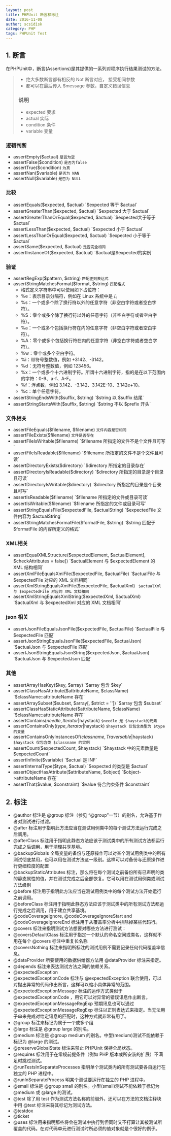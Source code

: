 ```yaml
---
layout: post
title: PHPUnit 断言和标注
date: 2016-11-08
author: scsidisk
category: PHP
tags: PHPUnit Test
---
```


## 1. 断言

在PHPUnit中，断言(Assertions)是其提供的一系列对程序执行结果测试的方法。

> - 绝大多数断言都有相反的 Not  断言对应， 接受相同参数
> - 都可以在最后传入 $message 参数，自定义错误信息
> ### 说明
> - expected 要求
> - actual 实际
> - condition 条件
> - variable 变量

### 逻辑判断

- assertEmpty($actual) `是否为空`
- assertFalse($condition) `是否为false`
- assertTrue($condition) `为真`
- assertNan($variable) `是否为 NAN`
- assertNull($variable) `是否为 NULL`

### 比较

- assertEquals($expected, $actual) `$expected 等于 $actual`
- assertGreaterThan($expected, $actual) `$expected 大于 $actual`
- assertGreaterThanOrEqual($expected, $actual) `$expected大于等于$actual`
- assertLessThan($expected, $actual) `$expected 小于 $actual`
- assertLessThanOrEqual($expected, $actual) `$expected 小于等于 $actual`
- assertSame($expected, $actual) `是否完全相同`
- assertInstanceOf($expected, $actual) `$actual是$expected的实例`

### 验证

- assertRegExp($pattern, $string) `匹配正则表达式`
- assertStringMatchesFormat($format, $string) `匹配格式`
    - 格式定义字符串中可以使用如下占位符：
    - %e：表示目录分隔符，例如在 Linux 系统中是 /。
    - %s：一个或多个除了换行符以外的任意字符（非空白字符或者空白字符）。
    - %S：零个或多个除了换行符以外的任意字符（非空白字符或者空白字符）。
    - %a：一个或多个包括换行符在内的任意字符（非空白字符或者空白字符）。
    - %A：零个或多个包括换行符在内的任意字符（非空白字符或者空白字符）。
    - %w：零个或多个空白字符。
    - %i：带符号整数值，例如 +3142、-3142。
    - %d：无符号整数值，例如 123456。
    - %x：一个或多个十六进制字符。所谓十六进制字符，指的是在以下范围内的字符：0-9、a-f、A-F。
    - %f：浮点数，例如 3.142、-3.142、3.142E-10、3.142e+10。
    - %c：单个任意字符。
- assertStringEndsWith($suffix, $string) `$string 以 $suffix 结尾`
- assertStringStartsWith($suffix, $string) `$string 不以 $prefix 开头`

### 文件相关

- assertFileEquals($filename, $filename) `文件内容是否相同`
- assertFileExists($filename) `文件是否存在`
- assertFileIsWritable($filename) `$filename 所指定的文件不是个文件且可写`
- assertFileIsReadable($filename) `$filename 所指定的文件不是个文件且可读`
- assertDirectoryExists($directory) `$directory 所指定的目录存在`
- assertDirectoryIsReadable($directory) `$directory 所指定的目录是个目录且可读`
- assertDirectoryIsWritable($directory) `$directory 所指定的目录是个目录且可写`
- assertIsReadable($filename) `$filename 所指定的文件或目录可读`
- assertIsWritable($filename) `$filename 所指定的文件或目录可写`
- assertStringEqualsFile($expectedFile, $actualString) `$expectedFile 文件内容为 $actualString`
- assertStringMatchesFormatFile($formatFile, $string) `$string 匹配于 $formatFile 的内容所定义的格式`

### XML相关

- assertEqualXMLStructure($expectedElement, $actualElement[, $checkAttributes = false]) `$actualElement 与 $expectedElement 的 XML 结构相同`
- assertXmlFileEqualsXmlFile($expectedFile, $actualFile) `$actualFile 与 $expectedFile 对应的 XML 文档相同`
- assertXmlStringEqualsXmlFile($expectedFile, $actualXml) `
$actualXml 与 $expectedFile 对应的 XML 文档相同`
- assertXmlStringEqualsXmlString($expectedXml, $actualXml) `$actualXml 与 $expectedXml 对应的 XML 文档相同`

### json 相关

- assertJsonFileEqualsJsonFile($expectedFile, $actualFile) `$actualFile 与 $expectedFile 匹配`
- assertJsonStringEqualsJsonFile($expectedFile, $actualJson) `$actualJson 与 $expectedFile 匹配`
- assertJsonStringEqualsJsonString($expectedJson, $actualJson) `$actualJson 与 $expectedJson 匹配`

### 其他

- assertArrayHasKey($key, $array) `$array 包含 $key`
- assertClassHasAttribute($attributeName, $className) `$className::attributeName 存在`
- assertArraySubset($subset, $array[, $strict = '']) `$array 包含 $subset`
- assertClassHasStaticAttribute($attributeName, $className) `$className::attributeName 存在`
- assertContains($needle, Iterator|$haystack) `$needle 是 $haystack的元素`
- assertContainsOnly($type, Iterator|$haystack) `$haystack 仅包含类型为 $type 的变量`
- assertContainsOnlyInstancesOf($classname, Traversable|$haystack) `$haystack 仅包含类 $classname 的实例`
- assertCount($expectedCount, $haystack) `$haystack 中的元素数量是 $expectedCount`
- assertInfinite($variable) `$actual 是 INF`
- assertInternalType($type, $actual) `$expected 的类型是 $actual`
- assertObjectHasAttribute($attributeName, $object) `$object->attributeName 存在`
- assertThat($value, $constraint) `$value 符合约束条件 $constraint`

## 2. 标注

- @author 标注是 @group 标注（参见 “@group”一节）的别名，允许基于作者对测试进行过滤。
- @after 标注用于指明此方法应当在测试用例类中的每个测试方法运行完成之后调用。
- @afterClass 标注用于指明此静态方法应该于测试类中的所有测试方法都运行完成之后调用，用于清理共享基境。
- @backupGlobals 全局变量的备份与还原操作可以对某个测试用例类中的所有测试彻底禁用，也可以用在测试方法这一级别。这样可以对备份与还原操作进行更细粒度的配置
- @backupStaticAttributes 标注，那么将在每个测试之前备份所有已声明的类的静态属性的值，并在测试完成之后全部恢复。它可以用在测试用例类或测试方法级别
- @before 标注用于指明此方法应当在测试用例类中的每个测试方法开始运行之前调用。
- @beforeClass 标注用于指明此静态方法应该于测试类中的所有测试方法都运行完成之后调用，用于建立共享基境。
- @codeCoverageIgnore, @codeCoverageIgnoreStart and @codeCoverageIgnoreEnd 标注用于从覆盖率分析中排除掉某些代码行。
- @covers 标注来指明测试方法想要对哪些方法进行测试：
- @coversDefaultClass 标注用于指定一个默认的命名空间或类名，这样就不用在每个 @covers 标注中重复长名称
- @coversNothing 标注来指明所标注的测试用例不需要记录任何代码覆盖率信息。
- @dataProvider 所要使用的数据供给器方法用 @dataProvider 标注来指定。
- @depends 标注来表达测试方法之间的依赖关系。
- @expectedException
- @expectedExceptionCode 标注与 @expectedException 联合使用，可以对抛出异常的代码作出断言，这样可以缩小具体异常的范围。
- @expectedExceptionMessage 标注的运作方式类似于 @expectedExceptionCode ，用它可以对异常的错误讯息作出断言。
- @expectedExceptionMessageRegExp 预期讯息也可以通过 @expectedExceptionMessageRegExp 标注以正则表达式来指定。当无法用子串来完成对给定讯息的匹配时，这种方式就非常有用了。
- @group 标注来标记为属于一个或多个组
- @large 标注是 @group large 的别名。
- @medium 标注是 @group medium 的别名。中型(medium)测试不能依赖于标记为 @large 的测试。
- @preserveGlobalState 标注来禁止 PHPUnit 保持全局状态。
- @requires 标注用于在常规前提条件（例如 PHP 版本或所安装的扩展）不满足时跳过测试。
- @runTestsInSeparateProcesses 指明单个测试类内的所有测试要各自运行在独立的 PHP 进程中。
- @runInSeparateProcess 明某个测试要运行在独立的 PHP 进程中。
- @small 标注是 @group small 的别名。小型(small)测试不能依赖于标记为 @medium 或 @large 的测试。
- @test 除了用 test 作为测试方法名称的前缀外，还可以在方法的文档注释块中用 @test 标注来将其标记为测试方法。
- @testdox
- @ticket
- @uses 标注用来指明那些将会在测试中执行到但同时又不打算让其被测试所覆盖的代码。在对代码单元进行测试时所必须的值对象就是个很好的例子。
